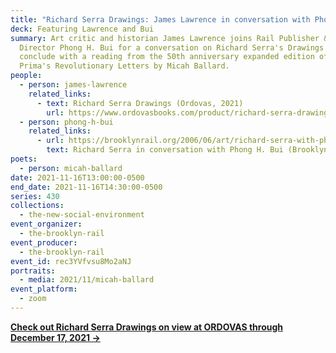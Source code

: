 ```yaml
---
title: "Richard Serra Drawings: James Lawrence in conversation with Phong H. Bui "
deck: Featuring Lawrence and Bui
summary: Art critic and historian James Lawrence joins Rail Publisher & Artistic
  Director Phong H. Bui for a conversation on Richard Serra's Drawings. We
  conclude with a reading from the 50th anniversary expanded edition of Diane di
  Prima's Revolutionary Letters by Micah Ballard.
people:
  - person: james-lawrence
    related_links:
      - text: Richard Serra Drawings (Ordovas, 2021)
        url: https://www.ordovasbooks.com/product/richard-serra-drawings/
  - person: phong-h-bui
    related_links:
      - url: https://brooklynrail.org/2006/06/art/richard-serra-with-phong-bui
        text: Richard Serra in conversation with Phong H. Bui (Brooklyn Rail, June 2006)
poets:
  - person: micah-ballard
date: 2021-11-16T13:00:00-0500
end_date: 2021-11-16T14:30:00-0500
series: 430
collections:
  - the-new-social-environment
event_organizer:
  - the-brooklyn-rail
event_producer:
  - the-brooklyn-rail
event_id: rec3YVfvsu8Mo2aNJ
portraits:
  - media: 2021/11/micah-ballard
event_platform:
  - zoom
---
```

**[Check out Richard Serra Drawings on view at ORDOVAS through December 17, 2021 →](https://www.ordovasart.com/exhibition/richard-serra-drawings/)**